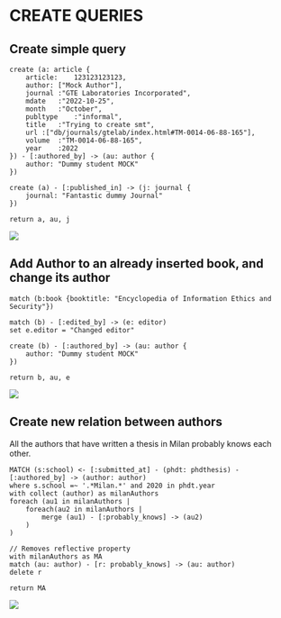 # CREATE QUERIES

## Create simple query
```cypher
create (a: article {
    article:	123123123123,
    author:	["Mock Author"],
    journal	:"GTE Laboratories Incorporated",
    mdate	:"2022-10-25",
    month	:"October",
    publtype	:"informal",
    title	:"Trying to create smt",
    url	:["db/journals/gtelab/index.html#TM-0014-06-88-165"],
    volume	:"TM-0014-06-88-165",
    year	:2022
}) - [:authored_by] -> (au: author {
    author: "Dummy student MOCK"
})

create (a) - [:published_in] -> (j: journal {
    journal: "Fantastic dummy Journal"
})

return a, au, j
```
<img src="/queries/assets/graph1.svg" />

## Add Author to an already inserted book, and change its author

```cypher
match (b:book {booktitle: "Encyclopedia of Information Ethics and Security"})

match (b) - [:edited_by] -> (e: editor)
set e.editor = "Changed editor" 

create (b) - [:authored_by] -> (au: author {
    author: "Dummy student MOCK"
})

return b, au, e
```
<img src="/queries/assets/graph2.svg" />

## Create new relation between authors

All the authors that have written a thesis in Milan probably knows each other. 
```cypher
MATCH (s:school) <- [:submitted_at] - (phdt: phdthesis) - [:authored_by] -> (author: author)
where s.school =~ '.*Milan.*' and 2020 in phdt.year
with collect (author) as milanAuthors
foreach (au1 in milanAuthors | 
    foreach(au2 in milanAuthors |
        merge (au1) - [:probably_knows] -> (au2)
    )
)

// Removes reflective property
with milanAuthors as MA
match (au: author) - [r: probably_knows] -> (au: author)
delete r

return MA
```

<img src="/queries/assets/graph3.svg" />